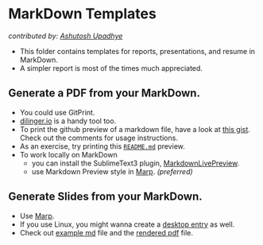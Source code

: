 # MarkDown Templates
_contributed by: [Ashutosh Upadhye](https://github.com/ashutosh2411)_

* This folder contains templates for reports, presentations, and resume in MarkDown. 
* A simpler report is most of the times much appreciated. 

## Generate a PDF from your MarkDown. 

* You could use GitPrint. 
* [dilinger.io](https://dillinger.io/) is a handy tool too. 
* To print the github preview of a markdown file, have a look at [this gist](https://gist.github.com/ashutosh2411/a97c815edafa4cfd5a25c67db389f43a). Check out the comments for usage instructions. 
* As an exercise, try printing this [`README.md`](https://github.com/ashutosh2411/templates/blob/master/markdown/README.md) preview. 
* To work locally on MarkDown 
	* you can install the SublimeText3 plugin, [MarkdownLivePreview](https://packagecontrol.io/packages/MarkdownLivePreview). 
	* use Markdown Preview style in [Marp](https://yhatt.github.io/marp/). _(preferred)_

## Generate Slides from your MarkDown.

* Use [Marp](https://github.com/yhatt/marp#usage).
* If you use Linux, you might wanna create a [desktop entry](https://gist.github.com/ashutosh2411/013949bdc3afd3695ab27ed67512c844) as well. 
* Check out [example md](/slides.md) file and the [rendered pdf](slides.pdf) file. 